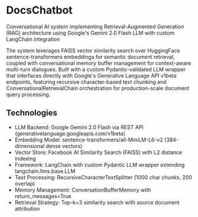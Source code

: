 # DocsChatbot
Conversational AI system implementing Retrieval-Augmented Generation (RAG) architecture using Google's Gemini 2.0 Flash LLM with custom LangChain integration

The system leverages FAISS vector similarity search over HuggingFace sentence-transformers embeddings for semantic document retrieval, coupled with conversational memory buffer management for context-aware multi-turn dialogues. Built with a custom Pydantic-validated LLM wrapper that interfaces directly with Google's Generative Language API v1beta endpoints, featuring recursive character-based text chunking and ConversationalRetrievalChain orchestration for production-scale document query processing.

## Technologies

- LLM Backend: Google Gemini 2.0 Flash via REST API (generativelanguage.googleapis.com/v1beta)
- Embedding Model: sentence-transformers/all-MiniLM-L6-v2 (384-dimensional dense vectors)
- Vector Store: Facebook AI Similarity Search (FAISS) with L2 distance indexing
- Framework: LangChain with custom Pydantic LLM wrapper extending langchain.llms.base.LLM
- Text Processing: RecursiveCharacterTextSplitter (1000 char chunks, 200 overlap)
- Memory Management: ConversationBufferMemory with return_messages=True
- Retrieval Strategy: Top-k=3 similarity search with source document attribution


